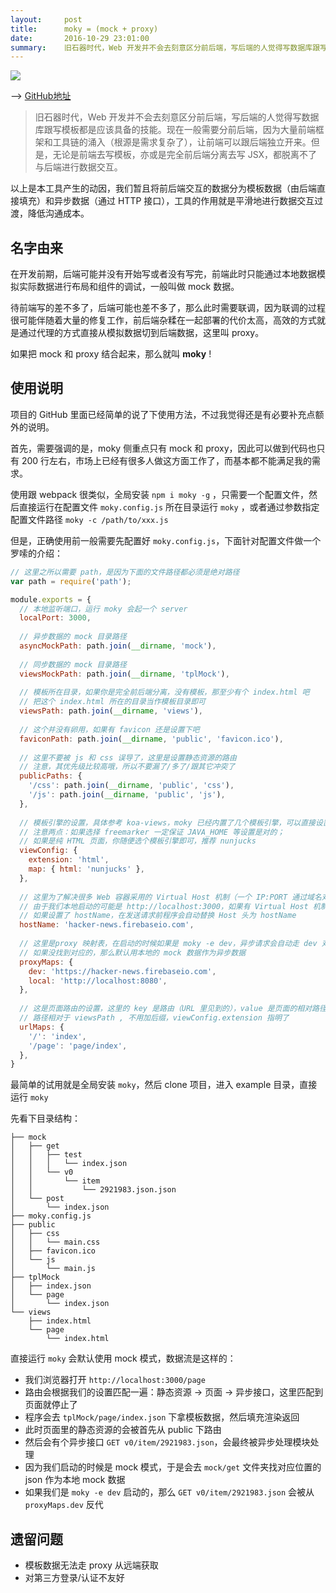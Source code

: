 ```yaml
---
layout:     post
title:      moky = (mock + proxy)
date:       2016-10-29 23:01:00
summary:    旧石器时代，Web 开发并不会去刻意区分前后端，写后端的人觉得写数据库跟写模板都是应该具备的技能。现在一般需要分前后端，因为大量前端框架和工具链的涌入（根源是需求复杂了），让前端可以跟后端独立开来。但是，无论是前端去写模板，亦或是完全前后端分离去写 JSX，都脱离不了与后端进行数据交互。
---
```


![](https://dn-getlink.qbox.me/0oxtp9ie44vq7m7b7kqpvi.png)

--> [GitHub地址](https://github.com/int64ago/moky)

> 旧石器时代，Web 开发并不会去刻意区分前后端，写后端的人觉得写数据库跟写模板都是应该具备的技能。现在一般需要分前后端，因为大量前端框架和工具链的涌入（根源是需求复杂了），让前端可以跟后端独立开来。但是，无论是前端去写模板，亦或是完全前后端分离去写 JSX，都脱离不了与后端进行数据交互。

以上是本工具产生的动因，我们暂且将前后端交互的数据分为模板数据（由后端直接填充）和异步数据（通过 HTTP 接口），工具的作用就是平滑地进行数据交互过渡，降低沟通成本。

## 名字由来

在开发前期，后端可能并没有开始写或者没有写完，前端此时只能通过本地数据模拟实际数据进行布局和组件的调试，一般叫做 mock 数据。

待前端写的差不多了，后端可能也差不多了，那么此时需要联调，因为联调的过程很可能伴随着大量的修复工作，前后端杂糅在一起部署的代价太高，高效的方式就是通过代理的方式直接从模拟数据切到后端数据，这里叫 proxy。

如果把 mock 和 proxy 结合起来，那么就叫 **moky** !

## 使用说明

项目的 GitHub 里面已经简单的说了下使用方法，不过我觉得还是有必要补充点额外的说明。

首先，需要强调的是，moky 侧重点只有 mock 和 proxy，因此可以做到代码也只有 200 行左右，市场上已经有很多人做这方面工作了，而基本都不能满足我的需求。

使用跟 webpack 很类似，全局安装 `npm i moky -g` ，只需要一个配置文件，然后直接运行在配置文件 `moky.config.js` 所在目录运行 `moky` ，或者通过参数指定配置文件路径 `moky -c /path/to/xxx.js`

但是，正确使用前一般需要先配置好 `moky.config.js`，下面针对配置文件做一个罗嗦的介绍：

```javascript
// 这里之所以需要 path，是因为下面的文件路径都必须是绝对路径
var path = require('path');

module.exports = {
  // 本地监听端口，运行 moky 会起一个 server
  localPort: 3000,
  
  // 异步数据的 mock 目录路径
  asyncMockPath: path.join(__dirname, 'mock'),
  
  // 同步数据的 mock 目录路径
  viewsMockPath: path.join(__dirname, 'tplMock'),
  
  // 模板所在目录，如果你是完全前后端分离，没有模板，那至少有个 index.html 吧
  // 把这个 index.html 所在的目录当作模板目录即可
  viewsPath: path.join(__dirname, 'views'),
  
  // 这个并没有卵用，如果有 favicon 还是设置下吧
  faviconPath: path.join(__dirname, 'public', 'favicon.ico'),
  
  // 这里不要被 js 和 css 误导了，这里是设置静态资源的路由
  // 注意，其优先级比较高哦，所以不要漏了/多了/跟其它冲突了
  publicPaths: {
    '/css': path.join(__dirname, 'public', 'css'),
    '/js': path.join(__dirname, 'public', 'js'),
  },
  
  // 模板引擎的设置，具体参考 koa-views，moky 已经内置了几个模板引擎，可以直接设置就用
  // 注意两点：如果选择 freemarker 一定保证 JAVA_HOME 等设置是对的；
  // 如果是纯 HTML 页面，你随便选个模板引擎即可，推荐 nunjucks
  viewConfig: {
    extension: 'html',
    map: { html: 'nunjucks' },
  },
  
  // 这里为了解决很多 Web 容器采用的 Virtual Host 机制（一个 IP:PORT 通过域名对应多个服务）
  // 由于我们本地启动的可能是 http://localhost:3000，如果有 Virtual Host 机制则通不过的
  // 如果设置了 hostName，在发送请求前程序会自动替换 Host 头为 hostName
  hostName: 'hacker-news.firebaseio.com',
  
  // 这里是proxy 映射表，在启动的时候如果是 moky -e dev，异步请求会自动走 dev 对应的 proxy
  // 如果没找到对应的，那么默认用本地的 mock 数据作为异步数据
  proxyMaps: {
    dev: 'https://hacker-news.firebaseio.com',
    local: 'http://localhost:8080',
  },
  
  // 这是页面路由的设置，这里的 key 是路由（URL 里见到的），value 是页面的相对路径
  // 路径相对于 viewsPath , 不用加后缀，viewConfig.extension 指明了
  urlMaps: {
    '/': 'index',
    '/page': 'page/index',
  },
}
```

最简单的试用就是全局安装 `moky`，然后 clone 项目，进入 example 目录，直接运行 `moky`

先看下目录结构：

```text
├── mock
│   ├── get
│   │   ├── test
│   │   │   └── index.json
│   │   └── v0
│   │       └── item
│   │           └── 2921983.json.json
│   └── post
│       └── index.json
├── moky.config.js
├── public
│   ├── css
│   │   └── main.css
│   ├── favicon.ico
│   └── js
│       └── main.js
├── tplMock
│   ├── index.json
│   └── page
│       └── index.json
└── views
    ├── index.html
    └── page
        └── index.html
```

直接运行 `moky` 会默认使用 mock 模式，数据流是这样的：
 
 - 我们浏览器打开 `http://localhost:3000/page`
 - 路由会根据我们的设置匹配一遍：静态资源 -> 页面 -> 异步接口，这里匹配到页面就停止了
 - 程序会去 `tplMock/page/index.json` 下拿模板数据，然后填充渲染返回
 - 此时页面里的静态资源的会被首先从 public 下路由
 - 然后会有个异步接口 `GET v0/item/2921983.json`，会最终被异步处理模块处理
 - 因为我们启动的时候是 mock 模式，于是会去 `mock/get` 文件夹找对应位置的 json 作为本地 mock 数据
 - 如果我们是 `moky -e dev` 启动的，那么 `GET v0/item/2921983.json` 会被从 `proxyMaps.dev` 反代


## 遗留问题

 - 模板数据无法走 proxy 从远端获取
 - 对第三方登录/认证不友好